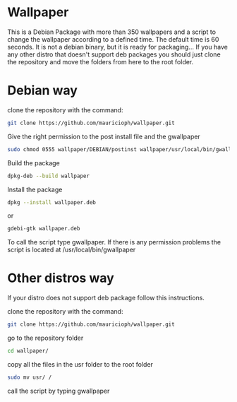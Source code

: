 # Wallpaper

This is a Debian Package with more than 350 wallpapers and a script to change the wallpaper according to a defined time. 
The default time is 60 seconds. It is not a debian binary, but it is ready for packaging... If you have any other distro that doesn't support deb packages you should just clone the repository and move the folders from here to the root folder.

# Debian way
clone the repository with the command:
```bash
git clone https://github.com/mauricioph/wallpaper.git
```
Give the right permission to the post install file and the gwallpaper
```bash
sudo chmod 0555 wallpaper/DEBIAN/postinst wallpaper/usr/local/bin/gwallpaper 

```
Build the package
```bash
dpkg-deb --build wallpaper
```

Install the package
```bash
dpkg --install wallpaper.deb
```
or 
```bash
gdebi-gtk wallpaper.deb
```
To call the script type gwallpaper. If there is any permission problems the script is located at /usr/local/bin/gwallpaper

# Other distros way
If your distro does not support deb package follow this instructions.

clone the repository with the command:
```bash
git clone https://github.com/mauricioph/wallpaper.git
```
go to the repository folder
```bash
cd wallpaper/
```
copy all the files in the usr folder to the root folder
```bash
sudo mv usr/ /
```
call the script by typing 
gwallpaper
